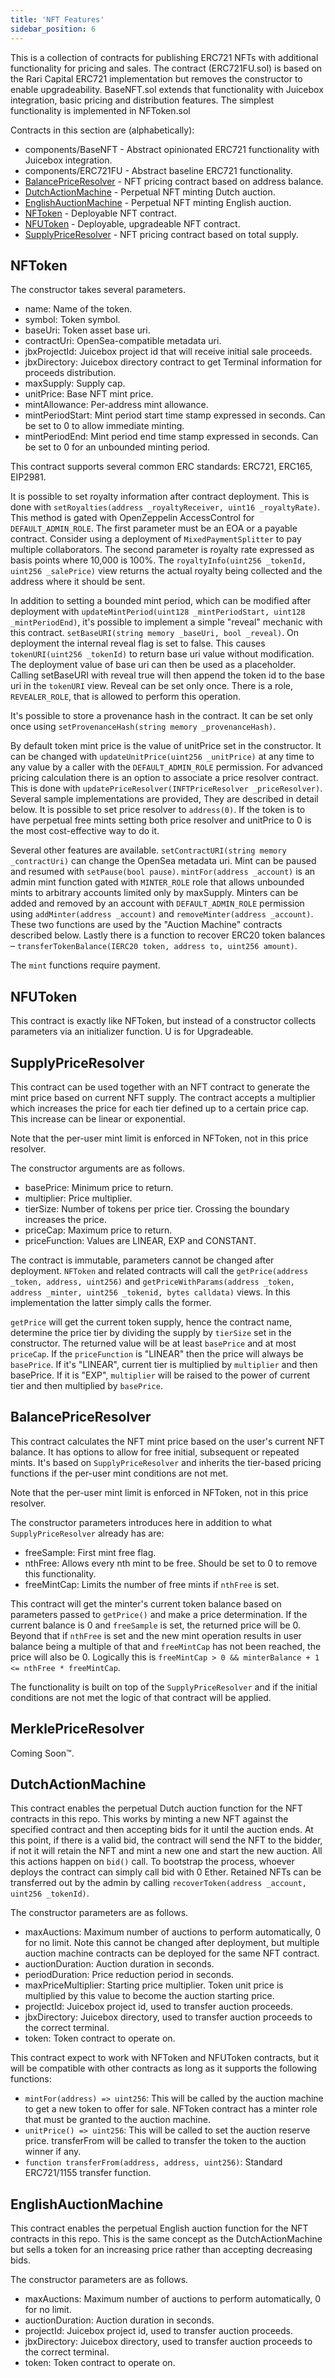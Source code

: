 ```yaml
---
title: 'NFT Features'
sidebar_position: 6
---
```


This is a collection of contracts for publishing ERC721 NFTs with additional functionality for pricing and sales. The contract (ERC721FU.sol) is based on the Rari Capital ERC721 implementation but removes the constructor to enable upgradeability. BaseNFT.sol extends that functionality with Juicebox integration, basic pricing and distribution features. The simplest functionality is implemented in NFToken.sol

Contracts in this section are (alphabetically):

- components/BaseNFT - Abstract opinionated ERC721 functionality with Juicebox integration.
- components/ERC721FU - Abstract baseline ERC721 functionality.
- [BalancePriceResolver](#balancepriceresolver) - NFT pricing contract based on address balance.
- [DutchActionMachine](#dutchactionmachine) - Perpetual NFT minting Dutch auction.
- [EnglishAuctionMachine](#englishauctionmachine) - Perpetual NFT minting English auction.
- [NFToken](#nftoken) - Deployable NFT contract.
- [NFUToken](#nfutoken) - Deployable, upgradeable NFT contract.
- [SupplyPriceResolver](#supplypriceresolver) - NFT pricing contract based on total supply.

## NFToken

The constructor takes several parameters.

- name: Name of the token.
- symbol: Token symbol.
- baseUri: Token asset base uri.
- contractUri: OpenSea-compatible metadata uri.
- jbxProjectId: Juicebox project id that will receive initial sale proceeds.
- jbxDirectory: Juicebox directory contract to get Terminal information for proceeds distribution.
- maxSupply: Supply cap.
- unitPrice: Base NFT mint price.
- mintAllowance: Per-address mint allowance.
- mintPeriodStart: Mint period start time stamp expressed in seconds. Can be set to 0 to allow immediate minting.
- mintPeriodEnd: Mint period end time stamp expressed in seconds. Can be set to 0 for an unbounded minting period.

This contract supports several common ERC standards: ERC721, ERC165, EIP2981.

It is possible to set royalty information after contract deployment. This is done with `setRoyalties(address _royaltyReceiver, uint16 _royaltyRate)`. This method is gated with OpenZeppelin AccessControl for `DEFAULT_ADMIN_ROLE`. The first parameter must be an EOA or a payable contract. Consider using a deployment of `MixedPaymentSplitter` to pay multiple collaborators. The second parameter is royalty rate expressed as basis points where 10,000 is 100%. The `royaltyInfo(uint256 _tokenId, uint256 _salePrice)` view returns the actual royalty being collected and the address where it should be sent.

In addition to setting a bounded mint period, which can be modified after deployment with `updateMintPeriod(uint128 _mintPeriodStart, uint128 _mintPeriodEnd)`, it's possible to implement a simple "reveal" mechanic with this contract. `setBaseURI(string memory _baseUri, bool _reveal)`. On deployment the internal reveal flag is set to false. This causes `tokenURI(uint256 _tokenId)` to return base uri value without modification. The deployment value of base uri can then be used as a placeholder. Calling setBaseURI with reveal true will then append the token id to the base uri in the `tokenURI` view. Reveal can be set only once. There is a role, `REVEALER_ROLE`, that is allowed to perform this operation.

It's possible to store a provenance hash in the contract. It can be set only once using `setProvenanceHash(string memory _provenanceHash)`.

By default token mint price is the value of unitPrice set in the constructor. It can be changed with `updateUnitPrice(uint256 _unitPrice)` at any time to any value by a caller with the `DEFAULT_ADMIN_ROLE` permission. For advanced pricing calculation there is an option to associate a price resolver contract. This is done with `updatePriceResolver(INFTPriceResolver _priceResolver)`. Several sample implementations are provided, They are described in detail below. It is possible to set price resolver to `address(0)`. If the token is to have perpetual free mints setting both price resolver and unitPrice to 0 is the most cost-effective way to do it.

Several other features are available. `setContractURI(string memory _contractUri)` can change the OpenSea metadata uri. Mint can be paused and resumed with `setPause(bool pause)`. `mintFor(address _account)` is an admin mint function gated with `MINTER_ROLE` role that allows unbounded mints to arbitrary accounts limited only by maxSupply. Minters can be added and removed by an account with `DEFAULT_ADMIN_ROLE` permission using `addMinter(address _account)` and `removeMinter(address _account)`. These two functions are used by the "Auction Machine" contracts described below. Lastly there is a function to recover ERC20 token balances – `transferTokenBalance(IERC20 token, address to, uint256 amount)`.

The `mint` functions require payment.

## NFUToken

This contract is exactly like NFToken, but instead of a constructor collects parameters via an initializer function. U is for Upgradeable.

## SupplyPriceResolver

This contract can be used together with an NFT contract to generate the mint price based on current NFT supply. The contract accepts a multiplier which increases the price for each tier defined up to a certain price cap. This increase can be linear or exponential.

Note that the per-user mint limit is enforced in NFToken, not in this price resolver.

The constructor arguments are as follows.

- basePrice: Minimum price to return.
- multiplier: Price multiplier.
- tierSize: Number of tokens per price tier. Crossing the boundary increases the price.
- priceCap: Maximum price to return.
- priceFunction: Values are LINEAR, EXP and CONSTANT.

The contract is immutable, parameters cannot be changed after deployment. `NFToken` and related contracts will call the `getPrice(address _token, address, uint256)` and `getPriceWithParams(address _token, address _minter, uint256 _tokenid, bytes calldata)` views. In this implementation the latter simply calls the former.

`getPrice` will get the current token supply, hence the contract name, determine the price tier by dividing the supply by `tierSize` set in the constructor. The returned value will be at least `basePrice` and at most `priceCap`. If the `priceFunction` is "LINEAR" then the price will always be `basePrice`. If it's "LINEAR", current tier is multiplied by `multiplier` and then basePrice. If it is "EXP", `multiplier` will be raised to the power of current tier and then multiplied by `basePrice`.

## BalancePriceResolver

This contract calculates the NFT mint price based on the user's current NFT balance. It has options to allow for free initial, subsequent or repeated mints. It's based on `SupplyPriceResolver` and inherits the tier-based pricing functions if the per-user mint conditions are not met.

Note that the per-user mint limit is enforced in NFToken, not in this price resolver.

The constructor parameters introduces here in addition to what `SupplyPriceResolver` already has are:

- freeSample: First mint free flag.
- nthFree: Allows every nth mint to be free. Should be set to 0 to remove this functionality.
- freeMintCap: Limits the number of free mints if `nthFree` is set.

This contract will get the minter's current token balance based on parameters passed to `getPrice()` and make a price determination. If the current balance is 0 and `freeSample` is set, the returned price will be 0. Beyond that if `nthFree` is set and the new mint operation results in user balance being a multiple of that and `freeMintCap` has not been reached, the price will also be 0. Logically this is `freeMintCap > 0 && minterBalance + 1 <= nthFree * freeMintCap`.

The functionality is built on top of the `SupplyPriceResolver` and if the initial conditions are not met the logic of that contract will be applied.

## MerklePriceResolver

Coming Soon™️.

## DutchActionMachine

This contract enables the perpetual Dutch auction function for the NFT contracts in this repo. This works by minting a new NFT against the specified contract and then accepting bids for it until the auction ends. At this point, if there is a valid bid, the contract will send the NFT to the bidder, if not it will retain the NFT and mint a new one and start the new auction. All this actions happen on `bid()` call. To bootstrap the process, whoever deploys the contract can simply call bid with 0 Ether. Retained NFTs can be transferred out by the admin by calling `recoverToken(address _account, uint256 _tokenId)`.

The constructor parameters are as follows.

- maxAuctions: Maximum number of auctions to perform automatically, 0 for no limit. Note this cannot be changed after deployment, but multiple auction machine contracts can be deployed for the same NFT contract.
- auctionDuration: Auction duration in seconds.
- periodDuration: Price reduction period in seconds.
- maxPriceMultiplier: Starting price multiplier. Token unit price is multiplied by this value to become the auction starting price.
- projectId: Juicebox project id, used to transfer auction proceeds.
- jbxDirectory: Juicebox directory, used to transfer auction proceeds to the correct terminal.
- token: Token contract to operate on.

This contract expect to work with NFToken and NFUToken contracts, but it will be compatible with other contracts as long as it supports the following functions:

- `mintFor(address) => uint256`: This will be called by the auction machine to get a new token to offer for sale. NFToken contract has a minter role that must be granted to the auction machine.
- `unitPrice() => uint256`: This will be called to set the auction reserve price. transferFrom will be called to transfer the token to the auction winner if any.
- `function transferFrom(address, address, uint256)`: Standard ERC721/1155 transfer function.

## EnglishAuctionMachine

This contract enables the perpetual English auction function for the NFT contracts in this repo. This is the same concept as the DutchActionMachine but sells a token for an increasing price rather than accepting decreasing bids.

The constructor parameters are as follows.

- maxAuctions: Maximum number of auctions to perform automatically, 0 for no limit.
- auctionDuration: Auction duration in seconds.
- projectId: Juicebox project id, used to transfer auction proceeds.
- jbxDirectory: Juicebox directory, used to transfer auction proceeds to the correct terminal.
- token: Token contract to operate on.
